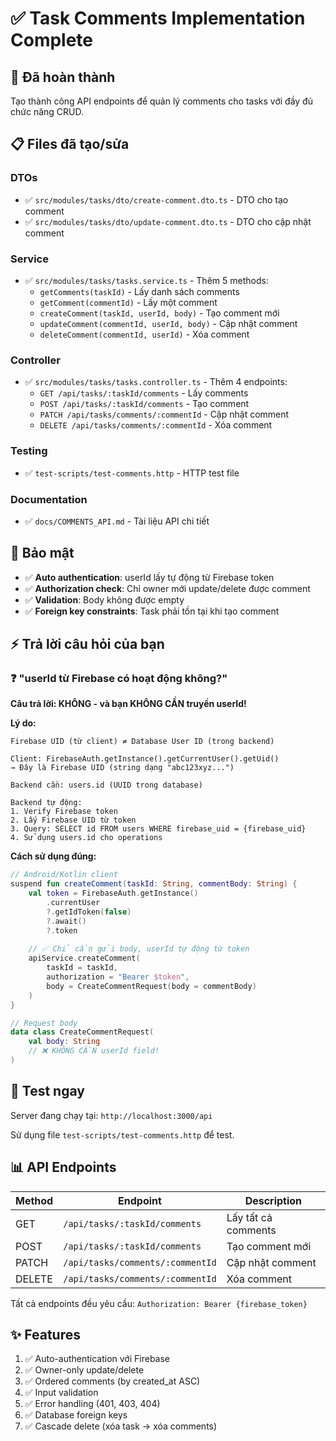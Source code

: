# ✅ Task Comments Implementation Complete

## 🎯 Đã hoàn thành

Tạo thành công API endpoints để quản lý comments cho tasks với đầy đủ chức năng CRUD.

## 📋 Files đã tạo/sửa

### DTOs
- ✅ `src/modules/tasks/dto/create-comment.dto.ts` - DTO cho tạo comment
- ✅ `src/modules/tasks/dto/update-comment.dto.ts` - DTO cho cập nhật comment

### Service
- ✅ `src/modules/tasks/tasks.service.ts` - Thêm 5 methods:
  - `getComments(taskId)` - Lấy danh sách comments
  - `getComment(commentId)` - Lấy một comment
  - `createComment(taskId, userId, body)` - Tạo comment mới
  - `updateComment(commentId, userId, body)` - Cập nhật comment
  - `deleteComment(commentId, userId)` - Xóa comment

### Controller
- ✅ `src/modules/tasks/tasks.controller.ts` - Thêm 4 endpoints:
  - `GET /api/tasks/:taskId/comments` - Lấy comments
  - `POST /api/tasks/:taskId/comments` - Tạo comment
  - `PATCH /api/tasks/comments/:commentId` - Cập nhật comment
  - `DELETE /api/tasks/comments/:commentId` - Xóa comment

### Testing
- ✅ `test-scripts/test-comments.http` - HTTP test file

### Documentation
- ✅ `docs/COMMENTS_API.md` - Tài liệu API chi tiết

## 🔐 Bảo mật

- ✅ **Auto authentication**: userId lấy tự động từ Firebase token
- ✅ **Authorization check**: Chỉ owner mới update/delete được comment
- ✅ **Validation**: Body không được empty
- ✅ **Foreign key constraints**: Task phải tồn tại khi tạo comment

## ⚡ Trả lời câu hỏi của bạn

### ❓ "userId từ Firebase có hoạt động không?"

**Câu trả lời: KHÔNG - và bạn KHÔNG CẦN truyền userId!**

**Lý do:**
```
Firebase UID (từ client) ≠ Database User ID (trong backend)

Client: FirebaseAuth.getInstance().getCurrentUser().getUid()
→ Đây là Firebase UID (string dạng "abc123xyz...")

Backend cần: users.id (UUID trong database)

Backend tự động:
1. Verify Firebase token
2. Lấy Firebase UID từ token
3. Query: SELECT id FROM users WHERE firebase_uid = {firebase_uid}
4. Sử dụng users.id cho operations
```

**Cách sử dụng đúng:**
```kotlin
// Android/Kotlin client
suspend fun createComment(taskId: String, commentBody: String) {
    val token = FirebaseAuth.getInstance()
        .currentUser
        ?.getIdToken(false)
        ?.await()
        ?.token
    
    // ✅ Chỉ cần gửi body, userId tự động từ token
    apiService.createComment(
        taskId = taskId,
        authorization = "Bearer $token",
        body = CreateCommentRequest(body = commentBody)
    )
}

// Request body
data class CreateCommentRequest(
    val body: String
    // ❌ KHÔNG CẦN userId field!
)
```

## 🧪 Test ngay

Server đang chạy tại: `http://localhost:3000/api`

Sử dụng file `test-scripts/test-comments.http` để test.

## 📊 API Endpoints

| Method | Endpoint | Description |
|--------|----------|-------------|
| GET | `/api/tasks/:taskId/comments` | Lấy tất cả comments |
| POST | `/api/tasks/:taskId/comments` | Tạo comment mới |
| PATCH | `/api/tasks/comments/:commentId` | Cập nhật comment |
| DELETE | `/api/tasks/comments/:commentId` | Xóa comment |

Tất cả endpoints đều yêu cầu: `Authorization: Bearer {firebase_token}`

## ✨ Features

1. ✅ Auto-authentication với Firebase
2. ✅ Owner-only update/delete
3. ✅ Ordered comments (by created_at ASC)
4. ✅ Input validation
5. ✅ Error handling (401, 403, 404)
6. ✅ Database foreign keys
7. ✅ Cascade delete (xóa task → xóa comments)

